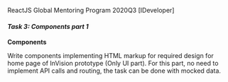 ReactJS Global Mentoring Program 2020Q3 [IDeveloper]

#### _**Task 3: Components part 1**_

**Components**

Write components implementing HTML markup for required design for home page of InVision prototype (Only UI part). 
For this part, no need to implement API calls and routing, the task can be done with mocked data.

